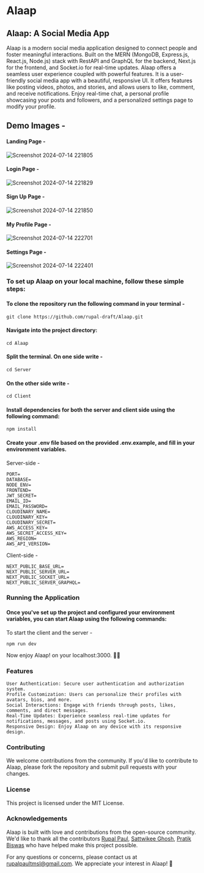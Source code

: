 # Alaap

## Alaap: A Social Media App

Alaap is a modern social media application designed to connect people and foster meaningful interactions. Built on the MERN (MongoDB, Express.js, React.js, Node.js) stack with RestAPI and GraphQL for the backend, Next.js for the frontend, and Socket.io for real-time updates. Alaap offers a seamless user experience coupled with powerful features. It is a user-friendly social media app with a beautiful, responsive UI. It offers features like posting videos, photos, and stories, and allows users to like, comment, and receive notifications. Enjoy real-time chat, a personal profile showcasing your posts and followers, and a personalized settings page to modify your profile.

## Demo Images -

#### Landing Page -

![Screenshot 2024-07-14 221805](https://github.com/user-attachments/assets/9425a2db-7865-4619-84e3-e6f47041cfde)

#### Login Page -

![Screenshot 2024-07-14 221829](https://github.com/user-attachments/assets/4d7d8321-09c7-4215-bebe-f207f56b5e87)

#### Sign Up Page -

![Screenshot 2024-07-14 221850](https://github.com/user-attachments/assets/9b42d964-bb79-4e26-96ab-4bafe6b487b1)

#### My Profile Page -

![Screenshot 2024-07-14 222701](https://github.com/user-attachments/assets/7395cde7-344f-4db8-8776-a8d21591db10)

#### Settings Page -

![Screenshot 2024-07-14 222401](https://github.com/user-attachments/assets/bdbe9860-3578-4bd2-9215-8ac6dd56fd7b)

### To set up Alaap on your local machine, follow these simple steps:

#### To clone the repository run the following command in your terminal -

```
git clone https://github.com/rupal-draft/Alaap.git
```

#### Navigate into the project directory:

```
cd Alaap
```

#### Split the terminal. On one side write -

```
cd Server
```

#### On the other side write -

```
cd Client
```

#### Install dependencies for both the server and client side using the following command:

```
npm install
```

#### Create your .env file based on the provided .env.example, and fill in your environment variables.

Server-side -

```
PORT=
DATABASE=
NODE_ENV=
FRONTEND=
JWT_SECRET=
EMAIL_ID=
EMAIL_PASSWORD=
CLOUDINARY_NAME=
CLOUDINARY_KEY=
CLOUDINARY_SECRET=
AWS_ACCESS_KEY=
AWS_SECRET_ACCESS_KEY=
AWS_REGION=
AWS_API_VERSION=
```

Client-side -

```
NEXT_PUBLIC_BASE_URL=
NEXT_PUBLIC_SERVER_URL=
NEXT_PUBLIC_SOCKET_URL=
NEXT_PUBLIC_SERVER_GRAPHQL=
```

### Running the Application

#### Once you've set up the project and configured your environment variables, you can start Alaap using the following commands:

To start the client and the server -

```
npm run dev
```

Now enjoy Alaap! on your localhost:3000. 🥳🥳

### Features

    User Authentication: Secure user authentication and authorization system.
    Profile Customization: Users can personalize their profiles with avatars, bios, and more.
    Social Interactions: Engage with friends through posts, likes, comments, and direct messages.
    Real-Time Updates: Experience seamless real-time updates for notifications, messages, and posts using Socket.io.
    Responsive Design: Enjoy Alaap on any device with its responsive design.

### Contributing

We welcome contributions from the community. If you'd like to contribute to Alaap, please fork the repository and submit pull requests with your changes.

### License

This project is licensed under the MIT License.

### Acknowledgements

Alaap is built with love and contributions from the open-source community. We'd like to thank all the contributors [Rupal Paul](https://github.com/rupal-draft), [Sattwikee Ghosh](https://github.com/sattwikeeg100), [Pratik Biswas](https://github.com/00Pratik-Biswas00) who have helped make this project possible.

For any questions or concerns, please contact us at rupalpaultmsl@gmail.com. We appreciate your interest in Alaap! 🚀
